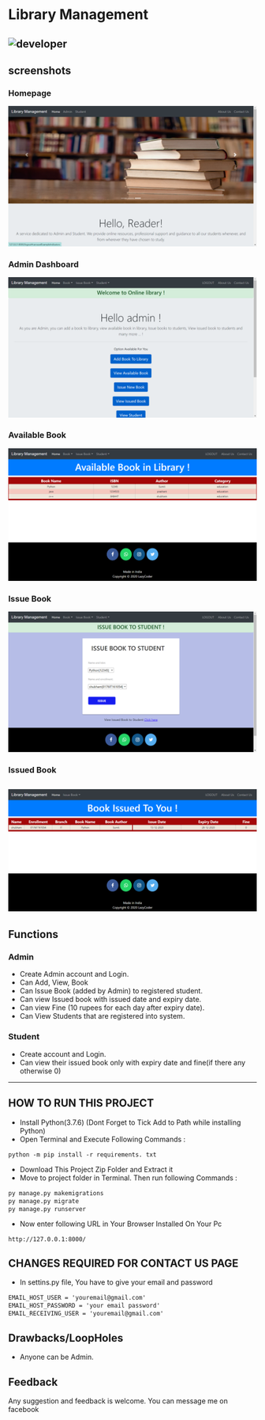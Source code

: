 # Library Management
![developer](https://img.shields.io/badge/developedby-AbidRafy-red)
---
## screenshots
### Homepage
![homepage snap](https://github.com/AbidRafy/470-project/blob/master/static/screenshots/homepage.png?raw=true)
### Admin Dashboard
![dashboard snap](https://github.com/AbidRafy/470-project/blob/master/static/screenshots/adminhomepage.png?raw=true)
### Available Book
![invoice snap](https://github.com/AbidRafy/470-project/blob/master/static/screenshots/availablebook.png?raw=true)
### Issue Book
![doctor snap](https://github.com/AbidRafy/470-project/blob/master/static/screenshots/issuebook.png?raw=true)
### Issued Book
![doctor snap](https://github.com/AbidRafy/470-project/blob/master/static/screenshots/bookissued.png?raw=true)
---
## Functions
### Admin
- Create Admin account and Login.
- Can Add, View, Book
- Can Issue Book (added by Admin) to registered student.
- Can view Issued book with issued date and expiry date.
- Can view Fine (10 rupees for each day after expiry date).
- Can View Students that are registered into system.

### Student
- Create account and Login.
- Can view their issued book only with expiry date and fine(if there any otherwise 0)
---

## HOW TO RUN THIS PROJECT
- Install Python(3.7.6) (Dont Forget to Tick Add to Path while installing Python)
- Open Terminal and Execute Following Commands :
```
python -m pip install -r requirements. txt
```
- Download This Project Zip Folder and Extract it
- Move to project folder in Terminal. Then run following Commands :
```
py manage.py makemigrations
py manage.py migrate
py manage.py runserver
```
- Now enter following URL in Your Browser Installed On Your Pc
```
http://127.0.0.1:8000/
```

## CHANGES REQUIRED FOR CONTACT US PAGE
- In settins.py file, You have to give your email and password
```
EMAIL_HOST_USER = 'youremail@gmail.com'
EMAIL_HOST_PASSWORD = 'your email password'
EMAIL_RECEIVING_USER = 'youremail@gmail.com'
```

## Drawbacks/LoopHoles
- Anyone can be Admin.

## Feedback
Any suggestion and feedback is welcome. You can message me on facebook

